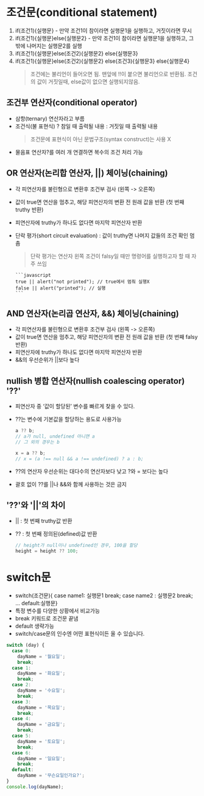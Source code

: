 # 조건문(conditional statement)

1. if(조건1){실행문} - 만약 조건1이 참이라면 실행문1을 실행하고, 거짓이라면 무시
2. if(조건1){실행문}else{실행문2} - 만약 조건1이 참이라면 실행문1을 실행하고, 그밖에 나머지는 실행문2를 실행
3. if(조건1){실행문}else(조건2){실행문2} else{실행문3}
4. if(조건1){실행문}else(조건2){실행문2} else(조건3){실행문3} else{실행문4}
   > 조건에는 불리언이 들어오면 됨.
   > 맨앞에 !!이 붙으면 불리언으로 반환됨.
   > 조건의 값이 거짓일때, else값이 없으면 실행되지않음.

## 조건부 연산자(conditional operator)

- 삼항(ternary) 연산자라고 부름
- 조건식(불 표현식) ? 참일 때 출력될 내용 : 거짓일 때 출력될 내용
  > 조건문에 표현식이 아닌 문법구조(syntax construct)는 사용 X
- 물음표 연산자?를 여러 개 연결하면 복수의 조건 처리 가능

## OR 연산자(논리합 연산자, ||) 체이닝(chaining)

- 각 피연산자를 불린형으로 변환후 조건부 검사 (왼쪽 -> 오른쪽)
- 값이 true면 연산을 멈추고, 해당 피연산자의 변환 전 원래 값을 반환 (첫 번째 truthy 반환)
- 피연산자에 truthy가 하나도 없다면 마지막 피연산자 반환
- 단락 평가(short circuit evaluation) : 값이 truthy면 나머지 값들의 조건 확인 멈춤

  > 단락 평가는 연산자 왼쪽 조건이 falsy일 때만 명령어를 실행하고자 할 때 자주 쓰임

      ```javascript
      true || alert("not printed"); // true에서 멈춰 실행X
      false || alert("printed"); // 실행
      ```

## AND 연산자(논리곱 연산자, &&) 체이닝(chaining)

- 각 피연산자를 불린형으로 변환후 조건부 검사 (왼쪽 -> 오른쪽)
- 값이 true면 연산을 멈추고, 해당 피연산자의 변환 전 원래 값을 반환 (첫 번째 falsy 반환)
- 피연산자에 truthy가 하나도 없다면 마지막 피연산자 반환
- &&의 우선순위가 ||보다 높다

## nullish 병합 연산자(nullish coalescing operator) '??'

- 피연산자 중 ‘값이 할당된’ 변수를 빠르게 찾을 수 있다.
- ??는 변수에 기본값을 할당하는 용도로 사용가능

  ```javascript
  a ?? b;
  // a가 null, undefined 아니면 a
  // 그 외의 경우는 b

  x = a ?? b;
  // x = (a !== null && a !== undefined) ? a : b;
  ```

- ??의 연산자 우선순위는 대다수의 연산자보다 낮고 ?와 = 보다는 높다
- 괄호 없이 ??를 ||나 &&와 함께 사용하는 것은 금지

## '??'와 '||'의 차이

- || : 첫 번째 truthy값 반환
- ?? : 첫 번째 정의된(defined)값 반환

  ```javascript
  // height가 null이나 undefined인 경우, 100을 할당
  height = height ?? 100;
  ```

# switch문

- switch(조건문){ case name1: 실행문1 break; case name2 : 실행문2 break; ... default:실행문}
- 특정 변수를 다양한 상황에서 비교가능
- break 키워드로 조건문 끝냄
- default 생략가능
- switch/case문의 인수엔 어떤 표현식이든 올 수 있습니다.

```javascript
switch (day) {
  case 0:
    dayName = '월요일';
    break;
  case 1:
    dayName = '화요일';
    break;
  case 2:
    dayName = '수요일';
    break;
  case 3:
    dayName = '목요일';
    break;
  case 4:
    dayName = '금요일';
    break;
  case 5:
    dayName = '토요일';
    break;
  case 6:
    dayName = '일요일';
    break;
  default:
    dayName = '무슨요일인가요?';
}
console.log(dayName);
```
